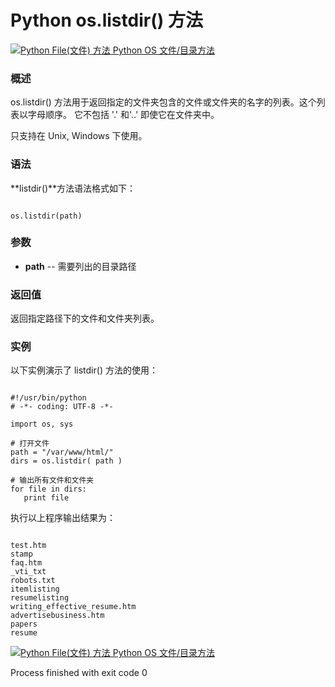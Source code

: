 Python os.listdir() 方法
======================

 [![Python File(文件) 方法](../images/up.gif)
 Python OS 文件/目录方法](os-file-methods.html)


  ### 概述

 os.listdir() 方法用于返回指定的文件夹包含的文件或文件夹的名字的列表。这个列表以字母顺序。 它不包括 '.' 和'..' 即使它在文件夹中。

 只支持在 Unix, Windows 下使用。

 ### 语法

 **listdir()**方法语法格式如下：

 
```

os.listdir(path)

```

 ### 参数

  * **path** -- 需要列出的目录路径


  ### 返回值

 返回指定路径下的文件和文件夹列表。

 ### 实例

 以下实例演示了 listdir() 方法的使用：

 
```

#!/usr/bin/python
# -*- coding: UTF-8 -*-

import os, sys

# 打开文件
path = "/var/www/html/"
dirs = os.listdir( path )

# 输出所有文件和文件夹
for file in dirs:
   print file

```

 执行以上程序输出结果为：

 
```

test.htm
stamp
faq.htm
_vti_txt
robots.txt
itemlisting
resumelisting
writing_effective_resume.htm
advertisebusiness.htm
papers
resume

```

 [![Python File(文件) 方法](../images/up.gif)
 Python OS 文件/目录方法](os-file-methods.html)

Process finished with exit code 0
